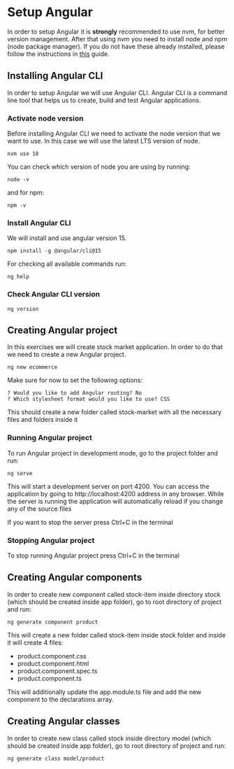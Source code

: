 # Setup Angular

In order to setup Angular it is <b>strongly</b> recommended to use nvm, for better version management. After that using nvm you need to install node and npm (node package manager). If you do not have these already installed, please follow the instructions in [this](../typescript_setup.md) guide.


## Installing Angular CLI
In order to setup Angular we will use Angular CLI. Angular CLI is a command line tool that helps us to create, build and test Angular applications.

### Activate node version

Before installing Angular CLI we need to activate the node version that we want to use. In this case we will use the latest LTS version of node.

``` 
nvm use 18
```

You can check which version of node you are using by running:

```
node -v
```

and for npm:

```
npm -v
```

### Install Angular CLI

We will install and use angular version 15.

```
npm install -g @angular/cli@15
```

For checking all available commands run:

```
ng help
```

### Check Angular CLI version
```
ng version
```

## Creating Angular project

In this exercises we will create stock market application. In order to do that we need to create a new Angular project.

```
ng new ecommerce
```

Make sure for now to set the following options:

```
? Would you like to add Angular routing? No
? Which stylesheet format would you like to use? CSS
```

This should create a new folder called stock-market with all the necessary files and folders inside it

### Running Angular project

To run Angular project in development mode, go to the project folder and run:
```
ng serve
```
This will start a development server on port 4200. You can access the application by going to http://localhost:4200 address in any browser.
While the server is running the application will automatically reload if you change any of the source files

If you want to stop the server press Ctrl+C in the terminal

### Stopping Angular project

To stop running Angular project press Ctrl+C in the terminal

## Creating Angular components

In order to create new component called stock-item inside directory stock (which should be created inside app folder), go to root directory of project and run:

```
ng generate component product
```

This will create a new folder called stock-item inside stock folder and inside it will create 4 files:

- product.component.css
- product.component.html
- product.component.spec.ts
- product.component.ts

This will additionally update the app.module.ts file and add the new component to the declarations array.

## Creating Angular classes

In order to create new class called stock inside directory model (which should be created inside app folder), go to root directory of project and run:

```
ng generate class model/product
```